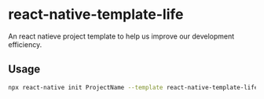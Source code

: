 # react-native-template-life

An react natieve project template to help us improve our development efficiency.

## Usage

```bash
npx react-native init ProjectName --template react-native-template-life
```
